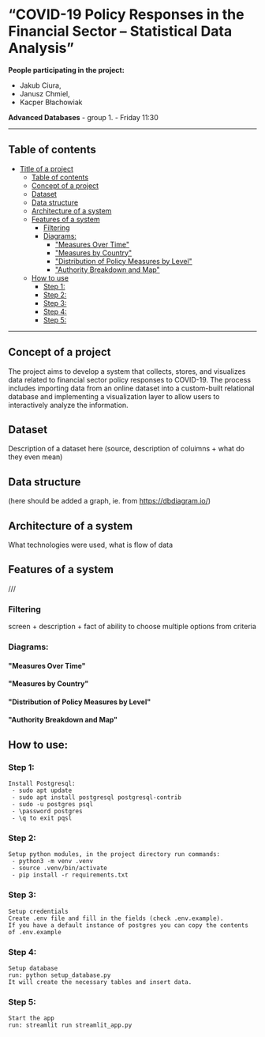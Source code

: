# “COVID-19 Policy Responses in the Financial Sector – Statistical Data Analysis” 

**People participating in the project:**
 - Jakub Ciura, 
 - Janusz Chmiel,
 - Kacper Błachowiak

  **Advanced Databases** - group 1. - Friday 11:30

----
## Table of contents
- [Title of a project](#title-of-a-project)
  - [Table of contents](#table-of-contents)
  - [Concept of a project](#concept-of-a-project)
  - [Dataset](#dataset)
  - [Data structure](#data-structure)
  - [Architecture of a system](#architecture-of-a-system)
  - [Features of a system](#features-of-a-system)
    - [Filtering](#filtering)
    - [Diagrams:](#diagrams)
      - ["Measures Over Time"](#measures-over-time)
      - ["Measures by Country"](#measures-by-country)
      - ["Distribution of Policy Measures by Level"](#distribution-of-policy-measures-by-level)
      - ["Authority Breakdown and Map"](#authority-breakdown-and-map)
  - [How to use](#how-to-use)
    - [Step 1:](#step-1)
    - [Step 2:](#step-2)
    - [Step 3:](#step-3)
    - [Step 4:](#step-4)
    - [Step 5:](#step-5)
---
## Concept of a project

The project aims to develop a system that collects, stores, and visualizes data related to financial sector policy responses to COVID-19. The process includes importing data from an online dataset into a custom-built relational database and implementing a visualization layer to allow users to interactively analyze the information. 

## Dataset
Description of a dataset here (source, description of coluimns + what do they even mean)

## Data structure
(here should be added a graph, ie. from https://dbdiagram.io/)

## Architecture of a system
What technologies were used, what is flow of data


## Features of a system
///
### Filtering
screen + description + fact of ability to choose multiple options from criteria

### Diagrams:

#### "Measures Over Time"

#### "Measures by Country"

#### "Distribution of Policy Measures by Level"

#### "Authority Breakdown and Map"


## How to use:

### Step 1: 
    Install Postgresql:
     - sudo apt update
     - sudo apt install postgresql postgresql-contrib
     - sudo -u postgres psql
     - \password postgres
     - \q to exit pqsl

### Step 2:
    Setup python modules, in the project directory run commands:
     - python3 -m venv .venv
     - source .venv/bin/activate
     - pip install -r requirements.txt

### Step 3:
    Setup credentials
    Create .env file and fill in the fields (check .env.example).
    If you have a default instance of postgres you can copy the contents of .env.example

### Step 4:
    Setup database
    run: python setup_database.py
    It will create the necessary tables and insert data.

### Step 5:
    Start the app
    run: streamlit run streamlit_app.py
